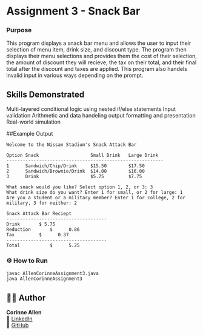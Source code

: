 # Assignment 3 - Snack Bar

### Purpose
This program displays a snack bar menu and allows the user to input their selection
of menu item, drink size, and discount type. The program then displays their menu selections
and provides them the cost of their selection, the amount of discount they will recieve, the
tax on their total, and their final total after the discount and taxes are applied. This
program also handels invalid input in various ways depending on the prompt.

## Skills Demonstrated
Multi-layered conditional logic using nested if/else statements 
Input validation
Arithmetic and data handeling
output formatting and presentation
Real-world simulation  

##Example Output
```
Welcome to the Nissan Stadium's Snack Attack Bar
    
Option Snack                   Small Drink   Large Drink
----------------------------------------------------------
1      Sandwich/Chip/Drink     $15.50        $17.50
2      Sandwich/Brownie/Drink  $14.00        $16.00
3      Drink                   $5.75         $7.75
 
What snack would you like? Select option 1, 2, or 3: 3
What drink size do you want? Enter 1 for small, or 2 for large: 1
Are you a student or a military member? Enter 1 for college, 2 for military, 3 for neither: 2
 
Snack Attack Bar Reciept
-------------------------------------
Drink		$ 5.75
Reduction		$      0.86
Tax			$      0.37
-------------------------------------
Total			$      5.25
```

### ⚙️ How to Run
```bash
javac AllenCorinneAssignment3.java
java AllenCorinneAssignment3
```

## 🧑‍💻 Author
**Corinne Allen**  
💼 [LinkedIn](https://www.linkedin.com/in/ceallen/)  
🐙 [GitHub](https://github.com/RinAllen18)
